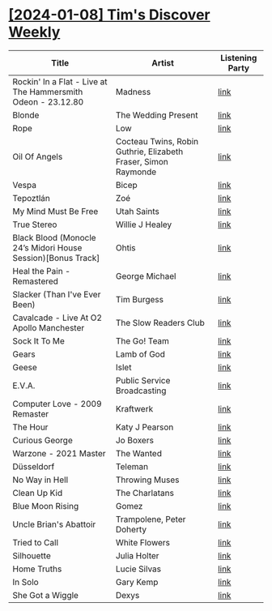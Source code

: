 # [[2024-01-08] Tim's Discover Weekly](https://open.spotify.com/user/zachthehammer/playlist/0t2SN6iJBy6GzGecZ374tS)

| Title | Artist | Listening Party |
| --- | --- | --- |
| Rockin' In a Flat - Live at The Hammersmith Odeon - 23.12.80 | Madness | [link](https://timstwitterlisteningparty.com/pages/replay/feed_381.html) |
| Blonde | The Wedding Present | [link](https://timstwitterlisteningparty.com/pages/replay/feed_222.html) |
| Rope | Low | [link](https://timstwitterlisteningparty.com/pages/replay/feed_120.html) |
| Oil Of Angels | Cocteau Twins, Robin Guthrie, Elizabeth Fraser, Simon Raymonde | [link](https://timstwitterlisteningparty.com/pages/replay/feed_481.html) |
| Vespa | Bicep | [link](https://timstwitterlisteningparty.com/pages/replay/feed_405.html) |
| Tepoztlán | Zoé | [link](https://timstwitterlisteningparty.com/pages/replay/feed_829.html) |
| My Mind Must Be Free | Utah Saints | [link](https://timstwitterlisteningparty.com/pages/replay/feed_529.html) |
| True Stereo | Willie J Healey | [link](https://timstwitterlisteningparty.com/pages/replay/feed_368.html) |
| Black Blood (Monocle 24’s Midori House Session)[Bonus Track] | Ohtis | [link](https://timstwitterlisteningparty.com/pages/replay/feed_689.html) |
| Heal the Pain - Remastered | George Michael | [link]() |
| Slacker (Than I've Ever Been) | Tim Burgess | [link](https://timstwitterlisteningparty.com/pages/replay/feed_1145.html) |
| Cavalcade - Live At O2 Apollo Manchester | The Slow Readers Club | [link](https://timstwitterlisteningparty.com/pages/replay/feed_1131.html) |
| Sock It To Me | The Go! Team | [link](https://timstwitterlisteningparty.com/pages/replay/feed_1213.html) |
| Gears | Lamb of God | [link](https://timstwitterlisteningparty.com/pages/replay/feed_692.html) |
| Geese | Islet | [link](https://timstwitterlisteningparty.com/pages/replay/feed_682.html) |
| E.V.A. | Public Service Broadcasting | [link](https://timstwitterlisteningparty.com/pages/replay/feed_137.html) |
| Computer Love - 2009 Remaster | Kraftwerk | [link]() |
| The Hour | Katy J Pearson | [link](https://timstwitterlisteningparty.com/pages/replay/feed_1104.html) |
| Curious George | Jo Boxers | [link](https://timstwitterlisteningparty.com/pages/replay/feed_946.html) |
| Warzone - 2021 Master | The Wanted | [link](https://timstwitterlisteningparty.com/pages/replay/feed_975.html) |
| Düsseldorf | Teleman | [link](https://timstwitterlisteningparty.com/pages/replay/feed_196.html) |
| No Way in Hell | Throwing Muses | [link](https://timstwitterlisteningparty.com/pages/replay/feed_154.html) |
| Clean Up Kid | The Charlatans | [link](https://timstwitterlisteningparty.com/pages/replay/feed_434.html) |
| Blue Moon Rising | Gomez | [link](https://timstwitterlisteningparty.com/pages/replay/feed_202.html) |
| Uncle Brian's Abattoir | Trampolene, Peter Doherty | [link](https://timstwitterlisteningparty.com/pages/replay/feed_910.html) |
| Tried to Call | White Flowers | [link](https://timstwitterlisteningparty.com/pages/replay/feed_1196.html) |
| Silhouette | Julia Holter | [link](https://timstwitterlisteningparty.com/pages/replay/feed_359.html) |
| Home Truths | Lucie Silvas | [link](https://timstwitterlisteningparty.com/pages/replay/feed_1155.html) |
| In Solo | Gary Kemp | [link](https://timstwitterlisteningparty.com/pages/replay/feed_854.html) |
| She Got a Wiggle | Dexys | [link](https://timstwitterlisteningparty.com/pages/replay/feed_378.html) |

